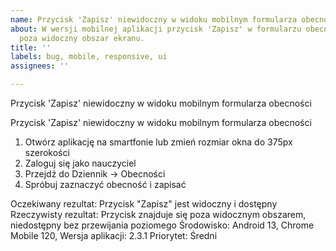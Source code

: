 ```yaml
---
name: Przycisk 'Zapisz' niewidoczny w widoku mobilnym formularza obecności
about: W wersji mobilnej aplikacji przycisk 'Zapisz' w formularzu obecności wychodzi
  poza widoczny obszar ekranu.
title: ''
labels: bug, mobile, responsive, ui
assignees: ''

---
```


Przycisk 'Zapisz' niewidoczny w widoku mobilnym formularza obecności

Przycisk 'Zapisz' niewidoczny w widoku mobilnym formularza obecności

1. Otwórz aplikację na smartfonie lub zmień rozmiar okna do 375px szerokości
2. Zaloguj się jako nauczyciel
3. Przejdź do Dziennik → Obecności
4. Spróbuj zaznaczyć obecność i zapisać

Oczekiwany rezultat: Przycisk "Zapisz" jest widoczny i dostępny
Rzeczywisty rezultat: Przycisk znajduje się poza widocznym obszarem, niedostępny bez przewijania
poziomego
Środowisko: Android 13, Chrome Mobile 120, Wersja aplikacji: 2.3.1
Priorytet: Średni
